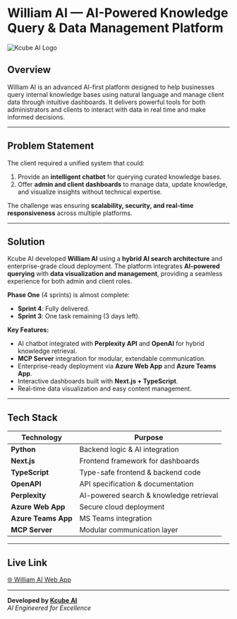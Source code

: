 # William AI — AI-Powered Knowledge Query & Data Management Platform

![Kcube AI Logo](<img width="1536" height="1024" alt="Kcube_AI_William_Case_Study" src="https://github.com/user-attachments/assets/406554b2-9c2b-40ce-a4f3-80b38679eefd" />)

## Overview
William AI is an advanced AI-first platform designed to help businesses query internal knowledge bases using natural language and manage client data through intuitive dashboards. It delivers powerful tools for both administrators and clients to interact with data in real time and make informed decisions.

---

## Problem Statement
The client required a unified system that could:
1. Provide an **intelligent chatbot** for querying curated knowledge bases.
2. Offer **admin and client dashboards** to manage data, update knowledge, and visualize insights without technical expertise.

The challenge was ensuring **scalability, security, and real-time responsiveness** across multiple platforms.

---

## Solution
Kcube AI developed **William AI** using a **hybrid AI search architecture** and enterprise-grade cloud deployment. The platform integrates **AI-powered querying** with **data visualization and management**, providing a seamless experience for both admin and client roles.

**Phase One** (4 sprints) is almost complete:
- **Sprint 4**: Fully delivered.
- **Sprint 3**: One task remaining (3 days left).

**Key Features:**
- AI chatbot integrated with **Perplexity API** and **OpenAI** for hybrid knowledge retrieval.
- **MCP Server** integration for modular, extendable communication.
- Enterprise-ready deployment via **Azure Web App** and **Azure Teams App**.
- Interactive dashboards built with **Next.js + TypeScript**.
- Real-time data visualization and easy content management.

---

## Tech Stack
| Technology      | Purpose |
|-----------------|---------|
| **Python**      | Backend logic & AI integration |
| **Next.js**     | Frontend framework for dashboards |
| **TypeScript**  | Type-safe frontend & backend code |
| **OpenAPI**     | API specification & documentation |
| **Perplexity**  | AI-powered search & knowledge retrieval |
| **Azure Web App** | Secure cloud deployment |
| **Azure Teams App** | MS Teams integration |
| **MCP Server**  | Modular communication layer |

---

## Live Link
[🌐 William AI Web App](https://william-ai-webapp-dev.azurewebsites.net/)

---

**Developed by [Kcube AI](https://kcube.ai)**  
*AI Engineered for Excellence*
